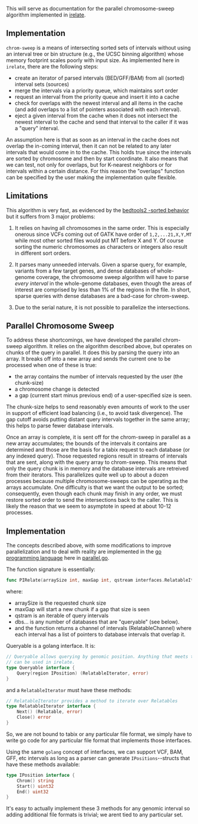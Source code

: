 This will serve as documentation for the parallel chromosome-sweep algorithm implemented 
in [irelate](https://github.com/brentp/irelate).

Implementation
--------------

`chrom-sweep` is a means of intersecting sorted sets of intervals without using an
interval tree or bin structure (e.g., the UCSC binning algorithm) whose memory 
footprint scales poorly with input size. As implemented here in `irelate`, there 
are the following steps:

+ create an iterator of parsed intervals (BED/GFF/BAM) from 
  all (sorted) interval sets (sources)
+ merge the intervals via a priority queue, which maintains sort order
+ request an interval from the priority queue and insert it into a cache
+ check for overlaps with the newest interval and all items in the cache (and add
  overlaps to a list of pointers associated with each interval).
+ eject a given interval from the cache when it does not intersect the newest
  interval to the cache and send that interval to the caller if it was a "query" interval.

An assumption here is that as soon as an interval in the cache does not overlap the in-coming
interval, then it can not be related to any later intervals that would come in to the cache.
This holds true since the intervals are sorted by chromosome and then by start coordinate. 
It also means that we can test, not only for overlaps, but for K-nearest neighbors or 
for intervals within a certain distance. For this reason the "overlaps" function can be 
specified by the user making the implementation quite flexible.

Limitations
-----------

This algorithm is very fast, as evidenced by the [bedtools2 -sorted behavior](http://bedtools.readthedocs.org/en/latest/#performance)
but it suffers from 3 major problems:

1. It relies on having all chromosomes in the same order. This is especially onerous since
   VCFs coming out of GATK have order of `1,2,...21,X,Y,MT` while most other sorted files
   would put MT before X and Y. Of course sorting the numeric chromosomes as characters or
   integers also result in different sort orders.

2. It parses many unneeded intervals. Given a sparse query, for example, variants from a few
   target genes, and dense databases of whole-genome coverage, the chromosome sweep algorithm
   will have to parse *every interval* in the whole-genome databases, even though the areas of
   interest are comprised by less than 1% of the regions in the file. In short, sparse queries
   with dense databases are a bad-case for chrom-sweep.

3. Due to the serial nature, it is not possible to parallelize the intersections.

Parallel Chromosome Sweep
-------------------------

To address these shortcomings, we have developed the parallel chrom-sweep algorithm.
It relies on the algorithm described above, but operates on chunks of the query in
parallel. It does this by parsing the query into an array. It breaks off into a new
array and sends the current one to be processed when one of these is true:

+ the array contains the number of intervals requested by the user (the chunk-size) 
+ a chromosome change is detected
+ a gap (current start minus previous end) of a user-specified size is seen.

The chunk-size helps to send reasonably even amounts of work to the user in support
of efficient load balancing (i.e., to avoid task divergence). The gap cutoff avoids 
putting distant query intervals together in the same array; this helps to parse fewer 
database intervals.

Once an array is complete, it is sent off for the chrom-sweep in parallel as a new array
accumulates; the bounds of the intervals it contains are determined and
those are the basis for a tabix request to each database (or any indexed query). Those
requested regions result in streams of intervals that are sent, along with the query array to
chrom-sweep. This means that only the query chunk is in memory and the database intervals
are retreived from their iterators. This parallelizes quite well up to about a dozen processes
because multiple chromosome-sweeps can be operating as the arrays accumulate. One difficulty
is that we want the output to be sorted; consequently, even though each chunk may finish in any 
order, we must restore sorted order to send the intersections back to the caller. 
This is likely the reason that we seem to asymptote in speed at about 10-12 processes.

Implementation
--------------

The concepts described above, with some modifications to improve parallelization and
to deal with reality are implemented in the [go programming language](https://golang.org) here in [parallel.go](https://github.com/brentp/irelate/blob/master/parallel.go).

The function signature is essentially:

```go
func PIRelate(arraySize int, maxGap int, qstream interfaces.RelatableIterator, dbs ...interfaces.Queryable) interfaces.RelatableChannel {
```

where:

+ arraySize is the requested chunk size
+ maxGap will start a new chunk if a gap that size is seen
+ qstram is an iterable of query intervals
+ dbs... is any number of databases that are "queryable" (see below).
+ and the function returns a channel of intervals (RelatableChannel) where each interval has a list of pointers to database intervals that overlap it.

Queryable is a golang interface. It is:

```go
// Queryable allows querying by genomic position. Anything that meets this interface
// can be used in irelate.
type Queryable interface {
	Query(region IPosition) (RelatableIterator, error)
}
```

and a `RelatableIterator` must have these methods:

```go
// RelatableIterator provides a method to iterate over Relatables
type RelatableIterator interface {
	Next() (Relatable, error)
	Close() error
}
```

So, we are not bound to tabix or any particular file format, we simply have to write go code
for any particular file format that implements those interfaces.

Using the same `golang` concept of interfaces, we can support VCF, BAM, GFF, etc intervals as long
as a parser can generate `IPositions`--structs that have these methods available:

```go
type IPosition interface {
	Chrom() string
	Start() uint32
	End() uint32
}
```

It's easy to actually implement these 3 methods for any genomic interval so adding additional file
formats is trivial; we arent tied to any particular set.
